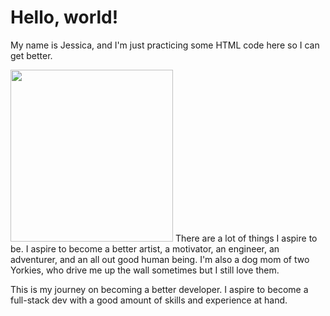 <h1> Hello, world!</h1>

<p> My name is Jessica, and I'm just practicing some HTML code here so I can get better.
<p><img src ="http://i1380.photobucket.com/albums/ah200/jyin978/1_zpsoy5ozhxm.jpg" width ="260" height ="275" style = float: "left"/>
There are a lot of things I aspire to be. I aspire to become a better artist, a motivator, an engineer, an adventurer, and an all out good human being. I'm also a dog mom of two Yorkies, who drive me up the wall sometimes but I still love them.

<p> This is my journey on becoming a better developer. I aspire to become a full-stack dev with a good amount of skills and experience at hand. 
